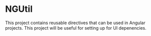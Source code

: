 # NGUtil
This project contains reusable directives that can be used in Angular projects. This project will be useful for setting up for UI depenencies.
